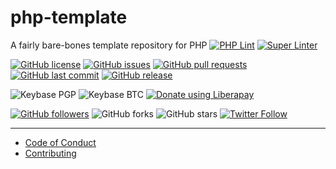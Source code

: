 # php-template
A fairly bare-bones template repository for PHP
[![PHP Lint](https://github.com/shgysk8zer0/php-template/workflows/PHP%20Lint/badge.svg)](https://github.com/shgysk8zer0/php-template/actions?query=workflow%3A%22PHP+Lint%22)
[![Super Linter](https://github.com/shgysk8zer0/php-template/workflows/Lint%20Code%20Base/badge.svg)](https://github.com/shgysk8zer0/php-template/actions?query=workflow%3A%22Lint+Code+Base%22)

[![GitHub license](https://img.shields.io/github/license/shgysk8zer0/php-template.svg)](https://github.com/shgysk8zer0/php-template/blob/master/LICENSE)
[![GitHub issues](https://img.shields.io/github/issues/shgysk8zer0/php-template.svg)](https://github.com/shgysk8zer0/php-template/issues)
[![GitHub pull requests](https://img.shields.io/github/issues-pr/shgysk8zer0/php-template.svg)](https://github.com/shgysk8zer0/php-template/pulls)
[![GitHub last commit](https://img.shields.io/github/last-commit/shgysk8zer0/php-template.svg)](https://github.com/shgysk8zer0/php-template/commits/master)
[![GitHub release](https://img.shields.io/github/release/shgysk8zer0/php-template.svg)](https://github.com/shgysk8zer0/php-template/releases)

![Keybase PGP](https://img.shields.io/keybase/pgp/shgysk8zer0.svg)
![Keybase BTC](https://img.shields.io/keybase/btc/shgysk8zer0.svg)
[![Donate using Liberapay](https://img.shields.io/liberapay/receives/shgysk8zer0.svg?logo=liberapay)](https://liberapay.com/shgysk8zer0/donate "Donate using Liberapay")

[![GitHub followers](https://img.shields.io/github/followers/shgysk8zer0.svg?style=social)](https://github.com/shgysk8zer0?tab=followers)
![GitHub forks](https://img.shields.io/github/forks/shgysk8zer0/php-template.svg?style=social)
![GitHub stars](https://img.shields.io/github/stars/shgysk8zer0/php-template.svg?style=social)
[![Twitter Follow](https://img.shields.io/twitter/follow/shgysk8zer0.svg?style=social)](https://twitter.com/shgysk8zer0/)
- - -

- [Code of Conduct](./.github/CODE_OF_CONDUCT.md)
- [Contributing](./.github/CONTRIBUTING.md)
<!-- - [Security Policy](./.github/SECURITY.md) -->
